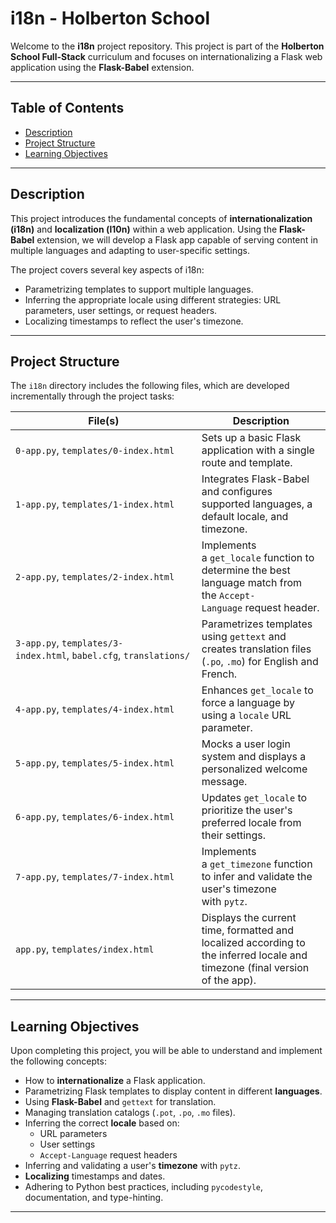 # i18n - Holberton School

Welcome to the **i18n** project repository. This project is part of the **Holberton School Full-Stack** curriculum and focuses on internationalizing a Flask web application using the **Flask-Babel** extension.

---

## Table of Contents

- [Description](#description)
- [Project Structure](#project-structure)
- [Learning Objectives](#learning-objectives)

---

## Description

This project introduces the fundamental concepts of **internationalization (i18n)** and **localization (l10n)** within a web application. Using the **Flask-Babel** extension, we will develop a Flask app capable of serving content in multiple languages and adapting to user-specific settings.

The project covers several key aspects of i18n:

- Parametrizing templates to support multiple languages.
- Inferring the appropriate locale using different strategies: URL parameters, user settings, or request headers.
- Localizing timestamps to reflect the user's timezone.

---

## Project Structure

The `i18n` directory includes the following files, which are developed incrementally through the project tasks:

|File(s)|Description|
|---|---|
|`0-app.py`, `templates/0-index.html`|Sets up a basic Flask application with a single route and template.|
|`1-app.py`, `templates/1-index.html`|Integrates Flask-Babel and configures supported languages, a default locale, and timezone.|
|`2-app.py`, `templates/2-index.html`|Implements a `get_locale` function to determine the best language match from the `Accept-Language` request header.|
|`3-app.py`, `templates/3-index.html`, `babel.cfg`, `translations/`|Parametrizes templates using `gettext` and creates translation files (`.po`, `.mo`) for English and French.|
|`4-app.py`, `templates/4-index.html`|Enhances `get_locale` to force a language by using a `locale` URL parameter.|
|`5-app.py`, `templates/5-index.html`|Mocks a user login system and displays a personalized welcome message.|
|`6-app.py`, `templates/6-index.html`|Updates `get_locale` to prioritize the user's preferred locale from their settings.|
|`7-app.py`, `templates/7-index.html`|Implements a `get_timezone` function to infer and validate the user's timezone with `pytz`.|
|`app.py`, `templates/index.html`|Displays the current time, formatted and localized according to the inferred locale and timezone (final version of the app).|

---

## Learning Objectives

Upon completing this project, you will be able to understand and implement the following concepts:

- How to **internationalize** a Flask application.
- Parametrizing Flask templates to display content in different **languages**.
- Using **Flask-Babel** and `gettext` for translation.
- Managing translation catalogs (`.pot`, `.po`, `.mo` files).
- Inferring the correct **locale** based on:
  - URL parameters
  - User settings
  - `Accept-Language` request headers
- Inferring and validating a user's **timezone** with `pytz`.
- **Localizing** timestamps and dates.
- Adhering to Python best practices, including `pycodestyle`, documentation, and type-hinting.

---
